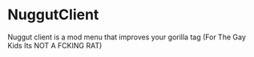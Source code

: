 # NuggutClient
Nuggut client is a mod menu that improves your gorilla tag (For The Gay Kids Its NOT A FCKING RAT)
